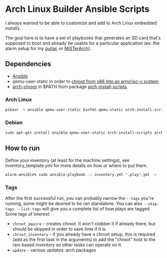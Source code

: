 # Arch Linux Builder Ansible Scripts

I always wanted to be able to customize and add to Arch Linux embedded installs.

The goal here is to have a set of playbooks that generates an SD card that's
supposed to boot and already be usable for a particular application (ex: the
alarm setup for my [guitar](https://hypertriangle.com/~alex/guitar/), or
[MiSTerArch](https://github.com/MiSTerArch)).

## Dependencies

* [Ansible](https://docs.ansible.com/ansible/latest/)
* qemu-user-static in order to
  [chroot from x86 into an arm/risc-v system](https://wiki.archlinux.org/title/QEMU#Chrooting_into_arm/arm64_environment_from_x86_64).
* [arch-chroot](https://man.archlinux.org/man/arch-chroot.8) in $PATH from
  package [arch-install-scripts](https://archlinux.org/packages/extra/any/arch-install-scripts/).

### Arch Linux

```bash
pikaur -S ansible qemu-user-static binfmt-qemu-static arch-install-scripts
```

### Debian

```bash
sudo apt-get install ansible qemu-user-static arch-install-scripts arch-install-scripts
```

## How to run

Define your inventory (at least for the machine settings), see
inventory_template.yml for more details on how or where to put them.

```bash
alarm-ansible% sudo ansible-playbook -i inventory.yml *.play*.yml -v
```

### Tags

After the first successful run, you can probably narrow the `--tags` you're
running, some might be desired to be ran standalone. You can also `--skip-tags`.
`--list-tags` will give you a complete list of how plays are tagged.
Some tags of interest:

* `chroot_aquire` - creates chroot. It won't clobber it if already there,
  but should be skipped in order to save time if it is.
* `chroot_inventory` - if you already have a chroot setup, this is required
  (add as the first task in the arguments) to add the "chroot" host to the ram
  based inventory so other tasks can operate on it.
* `update` - various updates: arch packages
